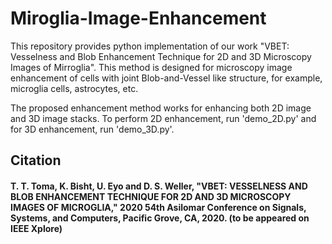 # Miroglia-Image-Enhancement
This repository provides python implementation of our work "VBET: Vesselness and Blob Enhancement Technique for 2D and 3D Microscopy Images of Mirroglia". 
This method is designed for microscopy image enhancement of cells with joint Blob-and-Vessel like structure, for example, microglia cells, astrocytes, etc.

The proposed enhancement method works for enhancing both 2D image and 3D image stacks. To perform 2D enhancement, run 'demo_2D.py' and for 3D enhancement, run 'demo_3D.py'.

## Citation
#### T. T. Toma, K. Bisht, U. Eyo and D. S. Weller, "VBET: VESSELNESS AND BLOB ENHANCEMENT TECHNIQUE FOR 2D AND 3D MICROSCOPY IMAGES OF MICROGLIA," 2020 54th Asilomar Conference on Signals, Systems, and Computers, Pacific Grove, CA, 2020. (to be appeared on IEEE Xplore)
